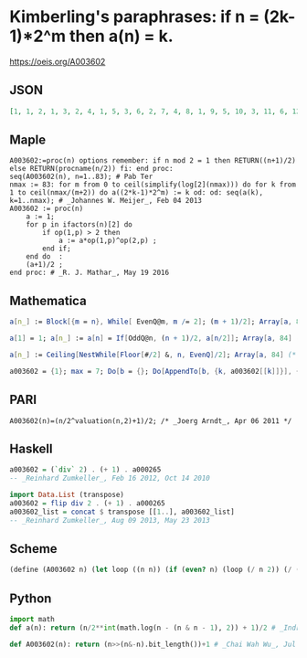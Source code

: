 # Kimberling's paraphrases: if n \= \(2k\-1\)\*2^m then a\(n\) \= k\.
https://oeis.org/A003602
## JSON
```JSON
[1, 1, 2, 1, 3, 2, 4, 1, 5, 3, 6, 2, 7, 4, 8, 1, 9, 5, 10, 3, 11, 6, 12, 2, 13, 7, 14, 4, 15, 8, 16, 1, 17, 9, 18, 5, 19, 10, 20, 3, 21, 11, 22, 6, 23, 12, 24, 2, 25, 13, 26, 7, 27, 14, 28, 4, 29, 15, 30, 8, 31, 16, 32, 1, 33, 17, 34, 9, 35, 18, 36, 5, 37, 19, 38, 10, 39, 20, 40, 3, 41, 21, 42]
```
## Maple
```Maple
A003602:=proc(n) options remember: if n mod 2 = 1 then RETURN((n+1)/2) else RETURN(procname(n/2)) fi: end proc:
seq(A003602(n), n=1..83); # Pab Ter
nmax := 83: for m from 0 to ceil(simplify(log[2](nmax))) do for k from 1 to ceil(nmax/(m+2)) do a((2*k-1)*2^m) := k od: od: seq(a(k), k=1..nmax); # _Johannes W. Meijer_, Feb 04 2013
A003602 := proc(n)
    a := 1;
    for p in ifactors(n)[2] do
        if op(1,p) > 2 then
            a := a*op(1,p)^op(2,p) ;
        end if;
    end do  :
    (a+1)/2 ;
end proc: # _R. J. Mathar_, May 19 2016
```
## Mathematica
```Mathematica
a[n_] := Block[{m = n}, While[ EvenQ@m, m /= 2]; (m + 1)/2]; Array[a, 84] (* or *)
```
```Mathematica
a[1] = 1; a[n_] := a[n] = If[OddQ@n, (n + 1)/2, a[n/2]]; Array[a, 84] (* _Robert G. Wilson v_, May 23 2006 *)
```
```Mathematica
a[n_] := Ceiling[NestWhile[Floor[#/2] &, n, EvenQ]/2]; Array[a, 84] (* _Birkas Gyorgy_, Apr 05 2011 *)
```
```Mathematica
a003602 = {1}; max = 7; Do[b = {}; Do[AppendTo[b, {k, a003602[[k]]}], {k, Length[a003602]}]; a003602 = Flatten[b], {n, 2, max}]; a003602 (* _L. Edson Jeffery_, Nov 21 2015 *)
```
## PARI
```PARI
A003602(n)=(n/2^valuation(n,2)+1)/2; /* _Joerg Arndt_, Apr 06 2011 */
```
## Haskell
```Haskell
a003602 = (`div` 2) . (+ 1) . a000265
-- _Reinhard Zumkeller_, Feb 16 2012, Oct 14 2010
```
```Haskell
import Data.List (transpose)
a003602 = flip div 2 . (+ 1) . a000265
a003602_list = concat $ transpose [[1..], a003602_list]
-- _Reinhard Zumkeller_, Aug 09 2013, May 23 2013
```
## Scheme
```Scheme
(define (A003602 n) (let loop ((n n)) (if (even? n) (loop (/ n 2)) (/ (+ 1 n) 2)))) ;; _Antti Karttunen_, Feb 04 2015
```
## Python
```Python
import math
def a(n): return (n/2**int(math.log(n - (n & n - 1), 2)) + 1)/2 # _Indranil Ghosh_, Apr 24 2017
```
```Python
def A003602(n): return (n>>(n&-n).bit_length())+1 # _Chai Wah Wu_, Jul 08 2022
```
